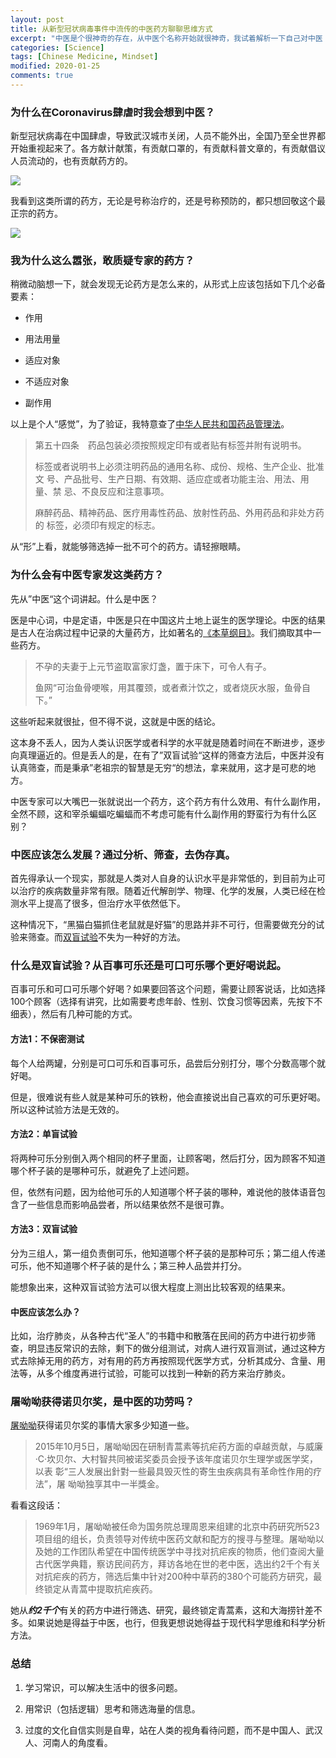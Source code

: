 ```yaml
---
layout: post
title: 从新型冠状病毒事件中流传的中医药方聊聊思维方式
excerpt: "中医是个很神奇的存在，从中医个名称开始就很神奇，我试着解析一下自己对中医（主要是思维模式）的理解。"
categories: [Science]
tags: [Chinese Medicine, Mindset]
modified: 2020-01-25
comments: true
---
```



### 为什么在Coronavirus肆虐时我会想到中医？

新型冠状病毒在中国肆虐，导致武汉城市关闭，人员不能外出，全国乃至全世界都开始重视起来了。各方献计献策，有贡献口罩的，有贡献科普文章的，有贡献倡议人员流动的，也有贡献药方的。

![](/img/202001251.png)

我看到这类所谓的药方，无论是号称治疗的，还是号称预防的，都只想回敬这个最正宗的药方。

![](/img/202001252.png)

### 我为什么这么嚣张，敢质疑专家的药方？

稍微动脑想一下，就会发现无论药方是怎么来的，从形式上应该包括如下几个必备要素：

- 作用

- 用法用量

- 适应对象

- 不适应对象

- 副作用

以上是个人“感觉”，为了验证，我特意查了[中华人民共和国药品管理法](https://zh.wikipedia.org/wiki/%E4%B8%AD%E5%8D%8E%E4%BA%BA%E6%B0%91%E5%85%B1%E5%92%8C%E5%9B%BD%E8%8D%AF%E5%93%81%E7%AE%A1%E7%90%86%E6%B3%95)。


>第五十四条　药品包装必须按照规定印有或者贴有标签并附有说明书。
>
>标签或者说明书上必须注明药品的通用名称、成份、规格、生产企业、批准文
>号、产品批号、生产日期、有效期、适应症或者功能主治、用法、用量、禁
>忌、不良反应和注意事项。
>
>麻醉药品、精神药品、医疗用毒性药品、放射性药品、外用药品和非处方药的
>标签，必须印有规定的标志。

从“形”上看，就能够筛选掉一批不可个的药方。请轻擦眼睛。

### 为什么会有中医专家发这类药方？

先从”中医“这个词讲起。什么是中医？

医是中心词，中是定语，中医是只在中国这片土地上诞生的医学理论。中医的结果是古人在治病过程中记录的大量药方，比如著名的[《本草纲目》](https://zh.wikipedia.org/zh-cn/%E6%9C%AC%E8%8D%89%E7%BA%B2%E7%9B%AE)。我们摘取其中一些药方。

> 不孕的夫妻于上元节盗取富家灯盏，置于床下，可令人有子。
>
> 鱼网“可治鱼骨哽喉，用其覆颈，或者煮汁饮之，或者烧灰水服，鱼骨自下。”

这些听起来就很扯，但不得不说，这就是中医的结论。

这本身不丢人，因为人类认识医学或者科学的水平就是随着时间在不断进步，逐步向真理逼近的。但是丢人的是，在有了”双盲试验“这样的筛查方法后，中医并没有认真筛查，而是秉承”老祖宗的智慧是无穷“的想法，拿来就用，这才是可悲的地方。

中医专家可以大嘴巴一张就说出一个药方，这个药方有什么效用、有什么副作用，全然不顾，这和宰杀蝙蝠吃蝙蝠而不考虑可能有什么副作用的野蛮行为有什么区别？

### 中医应该怎么发展？通过分析、筛查，去伪存真。

首先得承认一个现实，那就是人类对人自身的认识水平是非常低的，到目前为止可以治疗的疾病数量非常有限。随着近代解剖学、物理、化学的发展，人类已经在检测水平上提高了很多，但治疗水平依然低下。

这种情况下，“黑猫白猫抓住老鼠就是好猫”的思路并非不可行，但需要做充分的试验来筛查。而[双盲试验](https://zh.wikipedia.org/zh-cn/%E9%9B%99%E7%9B%B2)不失为一种好的方法。

### 什么是双盲试验？从百事可乐还是可口可乐哪个更好喝说起。

百事可乐和可口可乐哪个好喝？如果要回答这个问题，需要让顾客说话，比如选择100个顾客（选择有讲究，比如需要考虑年龄、性别、饮食习惯等因素，先按下不细表），然后有几种可能的方式。

#### 方法1：不保密测试

每个人给两罐，分别是可口可乐和百事可乐，品尝后分别打分，哪个分数高哪个就好喝。

但是，很难说有些人就是某种可乐的铁粉，他会直接说出自己喜欢的可乐更好喝。所以这种试验方法是无效的。

#### 方法2：单盲试验

将两种可乐分别倒入两个相同的杯子里面，让顾客喝，然后打分，因为顾客不知道哪个杯子装的是哪种可乐，就避免了上述问题。

但，依然有问题，因为给他可乐的人知道哪个杯子装的哪种，难说他的肢体语音包含了一些信息而影响品尝者，所以结果依然不是很可靠。

#### 方法3：双盲试验

分为三组人，第一组负责倒可乐，他知道哪个杯子装的是那种可乐；第二组人传递可乐，他不知道哪个杯子装的是什么；第三种人品尝并打分。

能想象出来，这种双盲试验方法可以很大程度上测出比较客观的结果来。

#### 中医应该怎么办？

比如，治疗肺炎，从各种古代“圣人”的书籍中和散落在民间的药方中进行初步筛查，明显违反常识的去除，剩下的做分组测试，对病人进行双盲测试，通过这种方式去除掉无用的药方，对有用的药方再按照现代医学方式，分析其成分、含量、用法等，从多个维度再进行试验，可能可以找到一种新的药方来治疗肺炎。

### 屠呦呦获得诺贝尔奖，是中医的功劳吗？

[屠呦呦](https://zh.wikipedia.org/wiki/%E5%B1%A0%E5%91%A6%E5%91%A6)获得诺贝尔奖的事情大家多少知道一些。

>2015年10月5日，屠呦呦因在研制青蒿素等抗疟药方面的卓越贡献，与威廉
>·C·坎贝尔、大村智共同被诺奖委员会授予该年度诺贝尔生理学或医学奖，以表
>彰“三人发展出針對一些最具毁灭性的寄生虫疾病具有革命性作用的疗法”，屠
>呦呦独享其中一半獎金。

看看这段话：

>1969年1月，屠呦呦被任命为国务院总理周恩来组建的北京中药研究所523项目组的组长，负责领导对传统中医药文献和配方的搜寻与整理。屠呦呦以及她的工作团队希望在中国传统医学中寻找对抗疟疾的物质，他们查阅大量古代医学典籍，察访民间药方，拜访各地在世的老中医，选出约2千个有关对抗疟疾的药方，筛选后集中针对200种中草药的380个可能药方研究，最终锁定从青蒿中提取抗疟疾药。

她从***约2千个***有关的药方中进行筛选、研究，最终锁定青蒿素，这和大海捞针差不多。如果说她是得益于中医，也行，但我更想说她得益于现代科学思维和科学分析方法。

### 总结

1. 学习常识，可以解决生活中的很多问题。

2. 用常识（包括逻辑）思考和筛选海量的信息。

3. 过度的文化自信实则是自卑，站在人类的视角看待问题，而不是中国人、武汉人、河南人的角度看。
